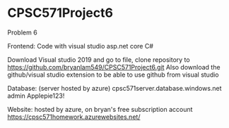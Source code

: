 # CPSC571Project6
Problem 6

Frontend: Code with visual studio asp.net core C#

Download Visual studio 2019 and go to file, clone repository to https://github.com/bryanlam549/CPSC571Project6.git
Also download the github/visual studio extension to be able to use github from visual studio

Database: (server hosted by azure) cpsc571server.database.windows.net admin Applepie123!

Website: hosted by azure, on bryan's free subscription account
https://cpsc571homework.azurewebsites.net/
